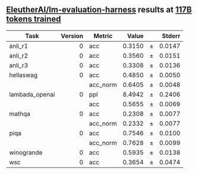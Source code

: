 ## [EleutherAI/lm-evaluation-harness](https://github.com/EleutherAI/lm-evaluation-harness) results at [117B tokens trained](https://huggingface.co/GeoV/GeoV-9b/tree/117B)

|     Task     |Version| Metric |Value |   |Stderr|
|--------------|------:|--------|-----:|---|-----:|
|anli_r1       |      0|acc     |0.3150|±  |0.0147|
|anli_r2       |      0|acc     |0.3560|±  |0.0151|
|anli_r3       |      0|acc     |0.3308|±  |0.0136|
|hellaswag     |      0|acc     |0.4850|±  |0.0050|
|              |       |acc_norm|0.6405|±  |0.0048|
|lambada_openai|      0|ppl     |8.4942|±  |0.2406|
|              |       |acc     |0.5655|±  |0.0069|
|mathqa        |      0|acc     |0.2308|±  |0.0077|
|              |       |acc_norm|0.2332|±  |0.0077|
|piqa          |      0|acc     |0.7546|±  |0.0100|
|              |       |acc_norm|0.7628|±  |0.0099|
|winogrande    |      0|acc     |0.5935|±  |0.0138|
|wsc           |      0|acc     |0.3654|±  |0.0474|
